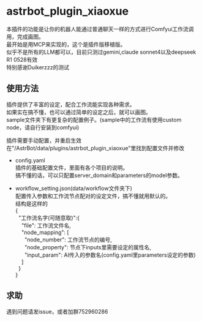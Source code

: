 # astrbot_plugin_xiaoxue
本插件的功能是让你的机器人能通过普通聊天一样的方式进行Comfyui工作流调用，完成画图。  
最开始是用MCP来实现的，这个是插件版移植版。  
似乎不是所有的LLM都可以，目前只测过gemini,claude sonnet4以及deepseek R1 0528有效  
特别感谢Duikerzzz的测试

## 使用方法
插件提供了丰富的设定，配合工作流能实现各种需求。  
如果实在搞不懂，也可以通过简单的设定之后，就可以画图。  
sample文件夹下有更复杂的配置例子。(sample中的工作流有使用custom node，请自行安装到comfyui)  

插件需要手动配置，并重启生效  
在"/AstrBot/data/plugins/astrbot_plugin_xiaoxue"里找到配置文件并修改
- config.yaml  
  插件的基础配置文件，里面有各个项目的说明。  
  搞不懂的话，可以只配置server_domain和parameters的model参数。  

- workflow_setting.json(data/workflow文件夹下)  
  配置传入参数和工作流节点配对的设定文件，搞不懂就用默认的。  
  结构是这样的  
  {  
  &nbsp;&nbsp;"工作流名字(可随意取)":{  
  &nbsp;&nbsp;&nbsp;&nbsp;"file": 工作流文件名,  
  &nbsp;&nbsp;&nbsp;&nbsp;"node_mapping": [  
  &nbsp;&nbsp;&nbsp;&nbsp;&nbsp;&nbsp;"node_number": 工作流节点的编号,  
  &nbsp;&nbsp;&nbsp;&nbsp;&nbsp;&nbsp;"node_property": 节点下inputs里需要设定的属性名,  
  &nbsp;&nbsp;&nbsp;&nbsp;&nbsp;&nbsp;"input_param": AI传入的参数名(config.yaml里parameters设定的参数)  
  &nbsp;&nbsp;&nbsp;&nbsp;]  
  &nbsp;&nbsp;}  
  }  

## 求助
遇到问题请发issue，或者加群752960286